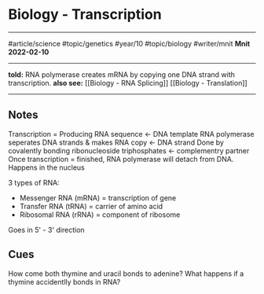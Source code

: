 # Biology - Transcription
---
#article/science #topic/genetics #year/10 #topic/biology #writer/mnit
**Mnit**
**2022-02-10**

---
**told:** RNA polymerase creates mRNA by copying one DNA strand with transcription.
**also see:** [[Biology - RNA Splicing]] [[Biology - Translation]]

---
## Notes
Transcription = Producing RNA sequence <- DNA template
RNA polymerase seperates DNA strands & makes RNA copy <- DNA strand
Done by covalently bonding ribonucleoside triphosphates <- complementry partner
Once transcription = finished, RNA polymerase will detach from DNA.
Happens in the nucleus

3 types of RNA:
- Messenger RNA (mRNA) = transcription of gene
- Transfer RNA (tRNA) = carrier of amino acid
- Ribosomal RNA (rRNA) = component of ribosome

Goes in 5' - 3' direction

## Cues
How come both thymine and uracil bonds to adenine?
What happens if a thymine accidentlly bonds in RNA?